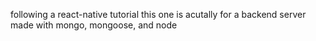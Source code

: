 following a react-native tutorial
this one is acutally for a backend server made with mongo, mongoose, and node
